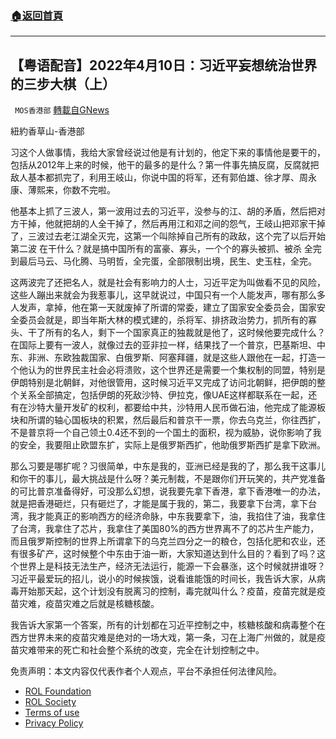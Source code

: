 ###  [:house:返回首頁](https://github.com/ourhimalayas/txt)
---


## 【粤语配音】2022年4月10日：习近平妄想统治世界的三步大棋（上）
` MOS香港部` [轉載自GNews](https://gnews.org/zh-hans/2334622/)

紐約香草山-香港部

习这个人做事情，我给大家曾经说过他是有计划的，他定下来的事情他是要干的，包括从2012年上来的时候，他干的最多的是什么？第一件事先搞反腐，反腐就把敌人基本都抓完了，利用王岐山，你说中国的将军，还有郭伯雄、徐才厚、周永康、薄熙来，你数不完啦。

他基本上抓了三波人，第一波用过去的习近平，没参与的江、胡的矛盾，然后把对方干掉，他就把胡的人全干掉了，然后再用江和邓之间的怨气，王岐山把邓家干掉了，三波过去老江湖全灭完，这第一个叫除掉自己所有的政敌，这个完了以后开始第二波 在干什么？就是搞中国所有的富豪、寡头，一个个的寡头被抓、被杀 全完
到最后马云、马化腾、马明哲，全完蛋，全部限制出境，民生、史玉柱，全完。

这两波完了还把名人，就是社会有影响力的人士，习近平定为叫做看不见的风险，这些人蹦出来就会为我惹事儿，这早就说过，中国只有一个人能发声，哪有那么多人发声，拿掉，他在第一天就废掉了所谓的常委，建立了国家安全委员会，国家安全委员会就是，即当年斯大林的模式建的，杀将军、排挤政治势力，抓所有的寡头、干了所有的名人，剩下一个国家真正的独裁就是他了，这时候他要完成什么？
在国际上要有一波人，就像过去的亚非拉一样，结果找了一个普京，巴基斯坦、中东、非洲、东欧独裁国家、白俄罗斯、阿塞拜疆，就是这些人跟他在一起，打造一个他认为的世界民主社会必将溃败，这个世界还是需要一个集权制的同盟，特别是伊朗特别是北朝鲜，对他很管用，这时候习近平又完成了访问北朝鲜，把伊朗的整个关系全部搞定，包括伊朗的死敌沙特、伊拉克，像UAE这样都联系在一起，还有在沙特大量开发矿的权利，都要给中共，沙特用人民币做石油，他完成了能源板块和所谓的轴心国板块的积累，然后最后和普京干一票，你去乌克兰，你往西扩，不是普京将一个自己领土0.4还不到的一个国土的面积，视为威胁，说你影响了我的安全，我要阻止欧盟东扩，实际上是俄罗斯西扩，他助俄罗斯西扩是拿下欧洲。

那么习要是哪扩呢？习很简单，中东是我的，亚洲已经是我的了，那么我干这事儿和你干的事儿，最大挑战是什么呀？美元制裁，不是跟你们开玩笑的，共产党准备的可比普京准备得好，可没那么幻想，说我要先拿下香港，拿下香港唯一的办法，就是把香港砸烂，只有砸烂了，才能是属于我的，第二，我要拿下台湾，拿下台湾，我才能真正的影响西方的经济命脉，中东我要拿下，油，我掐住了油，我拿住了台湾，我拿住了芯片，我拿住了美国80%的西方世界离不了的芯片生产能力，而且俄罗斯控制的世界上所谓拿下的乌克兰四分之一的粮仓，包括化肥和农业，还有很多矿产，这时候整个中东由于油一断，大家知道达到什么目的？看到了吗？这个世界上是科技无法生产，经济无法运行，能源一下会暴涨，这个时候就拼谁呀？习近平最爱玩的招儿，说小的时候挨饿，说看谁能饿的时间长，我告诉大家，从病毒开始那天起，这个计划没有脱离习的控制，毒完就叫什么？疫苗，疫苗完就是疫苗灾难，疫苗灾难之后就是核糖核酸。

我告诉大家第一个答案，所有的计划都在习近平控制之中，核糖核酸和病毒整个在西方世界未来的疫苗灾难是绝对的一场大戏，第一条，习在上海广州做的，就是疫苗灾难带来的死亡和社会整个系统的改变，完全在计划控制之中。

 

免责声明：本文内容仅代表作者个人观点，平台不承担任何法律风险。

- [ROL Foundation](https://rolfoundation.org/)
- [ROL Society](https://rolsociety.org/)
- [Terms of use](https://gnews.org/terms-of-use-3/)
- [Privacy Policy](https://gnews.org/privacy-policy/)
